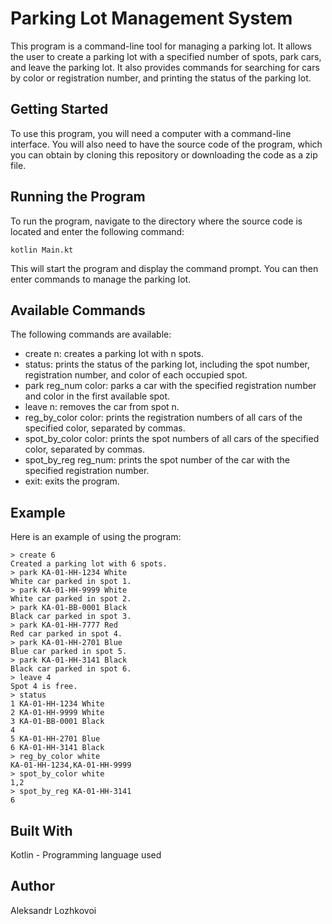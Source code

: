 # Parking Lot Management System

This program is a command-line tool for managing a parking lot. It allows the user to create a parking lot with a specified number of spots, park cars, and leave the parking lot. It also provides commands for searching for cars by color or registration number, and printing the status of the parking lot.

## Getting Started
To use this program, you will need a computer with a command-line interface. You will also need to have the source code of the program, which you can obtain by cloning this repository or downloading the code as a zip file.

## Running the Program
To run the program, navigate to the directory where the source code is located and enter the following command:

```
kotlin Main.kt
```
This will start the program and display the command prompt. You can then enter commands to manage the parking lot.

## Available Commands
The following commands are available:

* create n: creates a parking lot with n spots.
* status: prints the status of the parking lot, including the spot number, registration number, and color of each occupied spot.
* park reg_num color: parks a car with the specified registration number and color in the first available spot.
* leave n: removes the car from spot n.
* reg_by_color color: prints the registration numbers of all cars of the specified color, separated by commas.
* spot_by_color color: prints the spot numbers of all cars of the specified color, separated by commas.
* spot_by_reg reg_num: prints the spot number of the car with the specified registration number.
* exit: exits the program.

## Example
Here is an example of using the program:

```
> create 6
Created a parking lot with 6 spots.
> park KA-01-HH-1234 White
White car parked in spot 1.
> park KA-01-HH-9999 White
White car parked in spot 2.
> park KA-01-BB-0001 Black
Black car parked in spot 3.
> park KA-01-HH-7777 Red
Red car parked in spot 4.
> park KA-01-HH-2701 Blue
Blue car parked in spot 5.
> park KA-01-HH-3141 Black
Black car parked in spot 6.
> leave 4
Spot 4 is free.
> status
1 KA-01-HH-1234 White
2 KA-01-HH-9999 White
3 KA-01-BB-0001 Black
4
5 KA-01-HH-2701 Blue
6 KA-01-HH-3141 Black
> reg_by_color white
KA-01-HH-1234,KA-01-HH-9999
> spot_by_color white
1,2
> spot_by_reg KA-01-HH-3141
6
```
## Built With
Kotlin - Programming language used
## Author
Aleksandr Lozhkovoi
